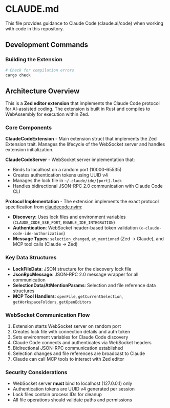# CLAUDE.md

This file provides guidance to Claude Code (claude.ai/code) when working with code in this repository.

## Development Commands

### Building the Extension
```bash
# Check for compilation errors
cargo check
```

## Architecture Overview

This is a **Zed editor extension** that implements the Claude Code protocol for AI-assisted coding. The extension is built in Rust and compiles to WebAssembly for execution within Zed.

### Core Components

**ClaudeCodeExtension** - Main extension struct that implements the Zed Extension trait. Manages the lifecycle of the WebSocket server and handles extension initialization.

**ClaudeCodeServer** - WebSocket server implementation that:
- Binds to localhost on a random port (10000-65535)
- Creates authentication tokens using UUID v4
- Manages the lock file in `~/.claude/ide/[port].lock`
- Handles bidirectional JSON-RPC 2.0 communication with Claude Code CLI

**Protocol Implementation** - The extension implements the exact protocol specification from [claudecode.nvim](https://github.com/coder/claudecode.nvim/blob/main/PROTOCOL.md):
- **Discovery**: Uses lock files and environment variables (`CLAUDE_CODE_SSE_PORT`, `ENABLE_IDE_INTEGRATION`)
- **Authentication**: WebSocket header-based token validation (`x-claude-code-ide-authorization`)
- **Message Types**: `selection_changed`, `at_mentioned` (Zed → Claude), and MCP tool calls (Claude → Zed)

### Key Data Structures

- **LockFileData**: JSON structure for the discovery lock file
- **JsonRpcMessage**: JSON-RPC 2.0 message wrapper for all communication
- **SelectionData/AtMentionParams**: Selection and file reference data structures
- **MCP Tool Handlers**: `openFile`, `getCurrentSelection`, `getWorkspaceFolders`, `getOpenEditors`

### WebSocket Communication Flow

1. Extension starts WebSocket server on random port
2. Creates lock file with connection details and auth token
3. Sets environment variables for Claude Code discovery
4. Claude Code connects and authenticates via WebSocket headers
5. Bidirectional JSON-RPC communication established
6. Selection changes and file references are broadcast to Claude
7. Claude can call MCP tools to interact with Zed editor

### Security Considerations

- WebSocket server **must** bind to localhost (127.0.0.1) only
- Authentication tokens are UUID v4 generated per session
- Lock files contain process IDs for cleanup
- All file operations should validate paths and permissions
